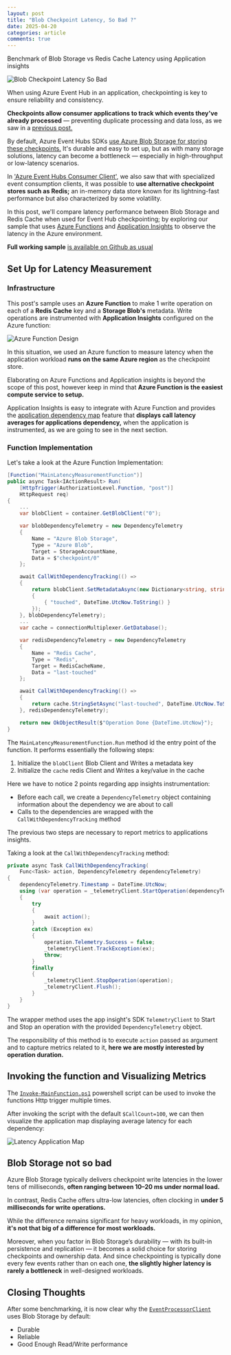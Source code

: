 ```yaml
---
layout: post
title: "Blob Checkpoint Latency, So Bad ?"
date: 2025-04-20
categories: article
comments: true
---
```

<p class="summary">
Benchmark of Blob Storage vs Redis Cache Latency using Application insights
</p>

<div class="img-container">
  <img src="{{ site.url }}/imgs/BlobCheckpointLatencySoBad.png" alt="Blob Checkpoint Latency So Bad" />
</div>

When using Azure Event Hub in an application, checkpointing is key to ensure reliability and consistency. 

**Checkpoints allow consumer applications to track which events they've already processed** — preventing duplicate processing and data loss, as we saw in a [previous post.](https://blog.techdominator.com/article/azure-event-hubs-checkpoints-and-rewinding.html)

By default, Azure Event Hubs SDKs [use Azure Blob Storage for storing these checkpoints.](https://blog.techdominator.com/article/consuming-messages-with-azure-event-hubs.html) It's durable and easy to set up, but as with many storage solutions, latency can become a bottleneck — especially in high-throughput or low-latency scenarios.

In ['Azure Event Hubs Consumer Client'](https://blog.techdominator.com/article/azure-event-hubs-consumer-client.html), we also saw that with specialized event consumption clients, it was possible to **use alternative checkpoint stores such as Redis;** an in-memory data store known for its lightning-fast performance but also characterized by some volatility.

In this post, we'll compare latency performance between Blob Storage and Redis Cache when used for Event Hub checkpointing; by exploring our sample that uses [Azure Functions](https://learn.microsoft.com/en-us/azure/azure-functions/functions-overview) and [Application Insights](https://learn.microsoft.com/en-us/azure/azure-monitor/app/app-insights-overview) to observe the latency in the Azure environment.

<i class="fa fa-github" aria-hidden="true"></i> **Full working sample** [is available on Github as usual](https://github.com/MissaouiChedy/BlogSamples/tree/main/AzureEventHubsBlobCheckpointLatency)

## Set Up for Latency Measurement

### Infrastructure

This post's sample uses an **Azure Function** to make 1 write operation on each of a **Redis Cache** key and a **Storage Blob's** metadata. Write operations are instrumented with **Application Insights** configured on the Azure function:

<div class="img-container">
  <img src="{{ site.url }}/imgs/AzureFunctionDesign.png" alt="Azure Function Design" />
</div>

In this situation, we used an Azure function to measure latency when the application workload **runs on the same Azure region** as the checkpoint store.

Elaborating on Azure Functions and Application insights is beyond the scope of this post, however keep in mind that **Azure Function is the easiest compute service to setup.**

Application Insights is easy to integrate with Azure Function and provides the [application dependency map](https://learn.microsoft.com/en-us/azure/azure-monitor/app/app-map?tabs=net) feature that **displays call latency averages for applications dependency,** when the application is instrumented, as we are going to see in the next section.  

### Function Implementation

Let's take a look at the Azure Function Implementation:
```csharp
[Function("MainLatencyMeasurementFunction")]
public async Task<IActionResult> Run(
    [HttpTrigger(AuthorizationLevel.Function, "post")]
    HttpRequest req)
{
    ...
    var blobClient = container.GetBlobClient("0");

    var blobDependencyTelemetry = new DependencyTelemetry
    {
        Name = "Azure Blob Storage",
        Type = "Azure Blob",
        Target = StorageAccountName,
        Data = $"checkpoint/0"
    };

    await CallWithDependencyTracking(() =>
    {
        return blobClient.SetMetadataAsync(new Dictionary<string, string>
        {
            { "touched", DateTime.UtcNow.ToString() }
        });
    }, blobDependencyTelemetry);
    ...
    var cache = connectionMultiplexer.GetDatabase();

    var redisDependencyTelemetry = new DependencyTelemetry
    {
        Name = "Redis Cache",
        Type = "Redis",
        Target = RedisCacheName,
        Data = "last-touched"
    };

    await CallWithDependencyTracking(() =>
    { 
        return cache.StringSetAsync("last-touched", DateTime.UtcNow.ToString());
    }, redisDependencyTelemetry);

    return new OkObjectResult($"Operation Done {DateTime.UtcNow}");
}
```

The `MainLatencyMeasurementFunction.Run` method id the entry point of the function. It performs essentially the following steps:

1. Initialize the `blobClient` Blob Client and Writes a metadata key
1. Initialize the `cache` redis Client and Writes a key/value in the cache

Here we have to notice 2 points regarding app insights instrumentation:
- Before each call, we create a `DependencyTelemetry` object containing information about the dependency we are about to call
- Calls to the dependencies are wrapped with the `CallWithDependencyTracking` method

The previous two steps are necessary to report metrics to applications insights.

Taking a look at the `CallWithDependencyTracking` method:

```csharp
private async Task CallWithDependencyTracking(
    Func<Task> action, DependencyTelemetry dependencyTelemetry)
{
    dependencyTelemetry.Timestamp = DateTime.UtcNow;
    using (var operation = _telemetryClient.StartOperation(dependencyTelemetry))
    {
        try
        {
            await action();
        }
        catch (Exception ex)
        {
            operation.Telemetry.Success = false;
            _telemetryClient.TrackException(ex);
            throw;
        }
        finally
        {
            _telemetryClient.StopOperation(operation);
            _telemetryClient.Flush();
        }
    }
}
```

The wrapper method uses the app insight's SDK `TelemetryClient` to Start and Stop an operation with the provided `DependencyTelemetry` object.

The responsibility of this method is to execute `action` passed as argument and to capture metrics related to it, **here we are mostly interested by operation duration.**

## Invoking the function and Visualizing Metrics

The [`Invoke-MainFunction.ps1`](https://github.com/MissaouiChedy/BlogSamples/blob/main/AzureEventHubsBlobCheckpointLatency/Invoke-MainFunction.ps1) powershell script can be used to invoke the functions Http trigger multiple times.

After invoking the script with the default `$CallCount=100`, we can then visualize the application map displaying average latency for each dependency:

<div class="img-container">
  <img src="{{ site.url }}/imgs/LatencyApplicationMap.png" alt="Latency Application Map" />
</div>

## Blob Storage not so bad

Azure Blob Storage typically delivers checkpoint write latencies in the lower tens of milliseconds, **often ranging between 10–20 ms under normal load.**

In contrast, Redis Cache offers ultra-low latencies, often clocking in **under 5 milliseconds for write operations.**

While the difference remains significant for heavy workloads, in my opinion, **it's not that big of a difference for most workloads.**

Moreover, when you factor in Blob Storage’s durability — with its built-in persistence and replication — it becomes a solid choice for storing checkpoints and ownership data. And since checkpointing is typically done every few events rather than on each one, **the slightly higher latency is rarely a bottleneck** in well-designed workloads. 

## Closing Thoughts

After some benchmarking, it is now clear why the [`EventProcessorClient`](https://blog.techdominator.com/article/consuming-messages-with-azure-event-hubs.html) uses Blob Storage by default:
- Durable
- Reliable
- Good Enough Read/Write performance 